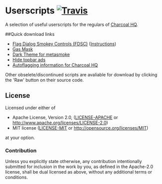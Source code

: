 # Userscripts [![Travis](https://img.shields.io/travis/Charcoal-SE/userscripts.svg)](https://travis-ci.org/Charcoal-SE/userscripts)

A selection of useful userscripts for the regulars of [Charcoal HQ](http://chat.stackexchange.com/rooms/11540/charcoal-hq).


##Quick download links

 - [Flag Dialog Smokey Controls (FDSC)](https://github.com/Charcoal-SE/Userscripts/raw/master/fdsc.user.js) ([Instructions](https://github.com/Charcoal-SE/Userscripts/wiki/FDSC))
 - [Gas Mask](https://github.com/Charcoal-SE/Userscripts/raw/master/gas-mask-se.user.js)
 - [Dark Theme for metasmoke](https://github.com/Charcoal-SE/Userscripts/blob/master/ms_dark_theme.user.js)
 - [Hide topbar ads](https://github.com/Charcoal-SE/Userscripts/raw/master/hideads.user.js)
 - [Autoflagging information for Charcoal HQ](https://github.com/Charcoal-SE/Userscripts/raw/master/autoflagging.user.js)


Other obselete/discontinued scripts are avaliable for download by clicking the 'Raw' button on their source code.

## License

Licensed under either of

 * Apache License, Version 2.0, ([LICENSE-APACHE](LICENSE-APACHE) or http://www.apache.org/licenses/LICENSE-2.0)
 * MIT license ([LICENSE-MIT](LICENSE-MIT) or http://opensource.org/licenses/MIT)

at your option.

### Contribution

Unless you explicitly state otherwise, any contribution intentionally submitted
for inclusion in the work by you, as defined in the Apache-2.0 license, shall be dual licensed as above, without any
additional terms or conditions.
